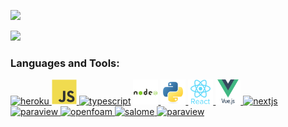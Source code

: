 <p align="left">

<a href="https://github.com/mastubaraDaisuke/github-readme-stats">
  <img  src="https://github-readme-stats.vercel.app/api?username=matsubaraDaisuke&count_private=true&show_icons=true" />
</a>
</p>
<p align="left">
<a href="https://github.com/mastubaraDaisuke/github-readme-stats">
  <img  src="https://github-readme-stats.vercel.app/api/top-langs/?username=matsubaraDaisuke" />
</a>
</p>
<p align="left">

</p>

<h3 align="left">Languages and Tools:</h3>
<p align="left">
<a href="https://heroku.com" target="_blank"> <img src="https://www.vectorlogo.zone/logos/heroku/heroku-icon.svg" alt="heroku" width="40" height="40"/> </a>
<a href="https://developer.mozilla.org/en-US/docs/Web/JavaScript" target="_blank"> <img src="https://raw.githubusercontent.com/devicons/devicon/master/icons/javascript/javascript-original.svg" alt="javascript" width="40" height="40"/> </a>
<a href="https://www.typescriptlang.org" target="_blank">
<img src="https://www.typescriptlang.org/favicon.ico"  alt="typescript" width="40" height="40"/></a>
<a href="https://nodejs.org" target="_blank"> <img src="https://raw.githubusercontent.com/devicons/devicon/master/icons/nodejs/nodejs-original-wordmark.svg" alt="nodejs" width="40" height="40"/> </a>
<a href="https://www.python.org" target="_blank"> <img src="https://raw.githubusercontent.com/devicons/devicon/master/icons/python/python-original.svg" alt="python" width="40" height="40"/> </a>
<a href="https://reactjs.org/" target="_blank"> <img src="https://raw.githubusercontent.com/devicons/devicon/master/icons/react/react-original-wordmark.svg" alt="react" width="40" height="40"/> </a>
<a href="https://vuejs.org/" target="_blank"> <img src="https://raw.githubusercontent.com/devicons/devicon/master/icons/vuejs/vuejs-original-wordmark.svg" alt="vuejs" width="40" height="40"/> </a>
<a href="https://nextjs.org/" target="_blank"> <img src="https://cdn.worldvectorlogo.com/logos/nextjs-3.svg" alt="nextjs" width="40" height="40"/> </a>
 </a>
 <a href="https://strapi.io" target="_blank"> <img src="https://strapi.io/assets/favicon-32x32.png" alt="paraview" width="40" height="40"/> </a>
 </a>
<a href="https://www.openfoam.com" target="_blank"> <img src="https://www.openfoam.com/themes/bs4esi/favicons/apple-touch-icon.png" alt="openfoam" width="40" height="40"/> </a>
 </a>
<a href="https://www.salome-platform.org" target="_blank"> <img src="https://www.salome-platform.org/favicon.ico" alt="salome" width="40" height="40"/> </a>
 </a>
<a href="https://www.paraview.org" target="_blank"> <img src="https://www.paraview.org/wp-content/uploads/2016/01/cropped-ParaView_Mark-270x270.png" alt="paraview" width="40" height="40"/> </a>
 </a>

